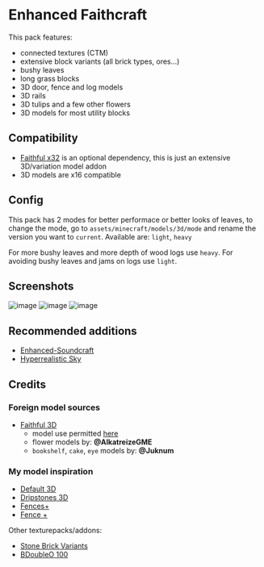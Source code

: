 # Enhanced Faithcraft

This pack features:

- connected textures (CTM)
- extensive block variants (all brick types, ores...)
- bushy leaves
- long grass blocks
- 3D door, fence and log models
- 3D rails
- 3D tulips and a few other flowers
- 3D models for most utility blocks

## Compatibility

- [Faithful x32](https://faithfulpack.net/faithful32x/latest) is an optional dependency, this is just an extensive 3D/variation model addon
- 3D models are x16 compatible

## Config

This pack has 2 modes for better performace or better looks of leaves, to change the mode, go to
`assets/minecraft/models/3d/mode` and rename the version you want to `current`.
Available are: `light`, `heavy`

For more bushy leaves and more depth of wood logs use `heavy`.
For avoiding bushy leaves and jams on logs use `light`.

## Screenshots

![image](https://github.com/JosefLitos/Enhanced-Faithcraft/assets/54900518/da683f40-ddae-4b15-9f3e-7ff14f5f159d)
![image](https://user-images.githubusercontent.com/54900518/158024174-e931d94d-0947-44a7-a937-3471a8446a66.jpg)
![image](https://github.com/JosefLitos/Enhanced-Faithcraft/assets/54900518/a7aa437e-8983-410a-b868-25fbf667653f)

## Recommended additions

- [Enhanced-Soundcraft](https://github.com/JosefLitos/Enhanced-Soundcraft)
- [Hyperrealistic Sky](https://modrinth.com/resourcepack/hyper-realistic-sky)

## Credits

### Foreign model sources

- [Faithful 3D](https://github.com/Faithful3D/Java-32x)
  - model use permitted [here](https://github.com/Faithful3D/Java-32x/issues/45)
  - flower models by: **@AlkatreizeGME**
  - `bookshelf`, `cake`, `eye` models by: **@Juknum**

### My model inspiration

- [Default 3D](https://www.curseforge.com/minecraft/texture-packs/default-3d-16x)
- [Dripstones 3D](https://www.curseforge.com/minecraft/texture-packs/dripstones-3d)
- [Fences+](https://www.curseforge.com/minecraft/texture-packs/fences)
- [Fence +](https://www.planetminecraft.com/texture-pack/fence)

Other texturepacks/addons:

- [Stone Brick Variants](https://faithful.team/stone-brick-variation)
- [BDoubleO 100](https://www.youtube.com/watch?v=fM7DvbGr-WU)
